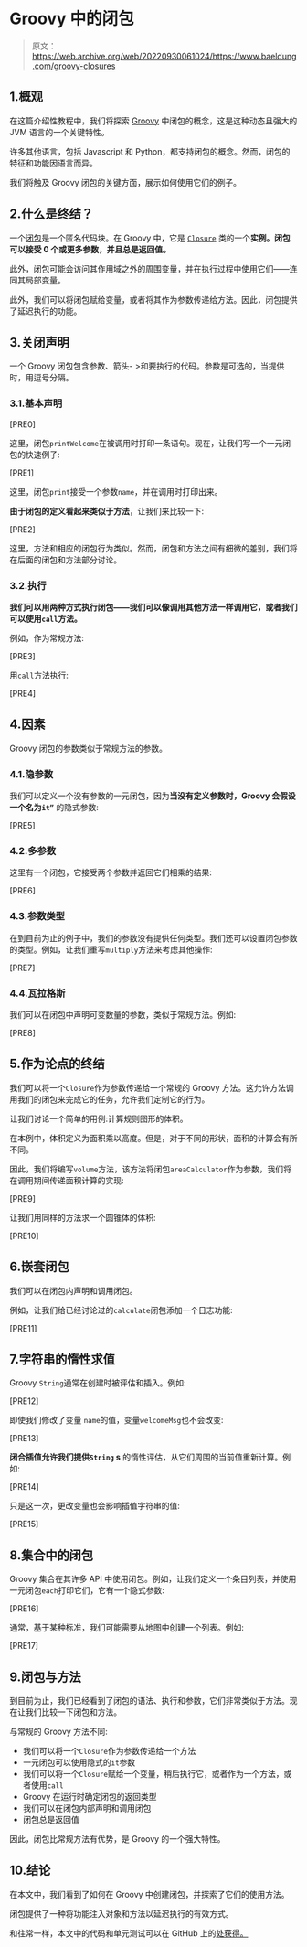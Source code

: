 # Groovy 中的闭包

> 原文：<https://web.archive.org/web/20220930061024/https://www.baeldung.com/groovy-closures>

## 1.概观

在这篇介绍性教程中，我们将探索 [Groovy](/web/20220628153042/https://www.baeldung.com/groovy-language) 中闭包的概念，这是这种动态且强大的 JVM 语言的一个关键特性。

许多其他语言，包括 Javascript 和 Python，都支持闭包的概念。然而，闭包的特征和功能因语言而异。

我们将触及 Groovy 闭包的关键方面，展示如何使用它们的例子。

## 2.什么是终结？

一个[闭包](/web/20220628153042/https://www.baeldung.com/cs/closure)是一个匿名代码块。在 Groovy 中，它是 [`Closure`](https://web.archive.org/web/20220628153042/http://docs.groovy-lang.org/latest/html/api/groovy/lang/Closure.html) 类的一个**实例。闭包可以接受 0 个或更多参数，并且总是返回值。**

此外，闭包可能会访问其作用域之外的周围变量，并在执行过程中使用它们——连同其局部变量。

此外，我们可以将闭包赋给变量，或者将其作为参数传递给方法。因此，闭包提供了延迟执行的功能。

## 3.关闭声明

一个 Groovy 闭包包含参数、箭头- >和要执行的代码。参数是可选的，当提供时，用逗号分隔。

### 3.1.基本声明

[PRE0]

这里，闭包`printWelcome`在被调用时打印一条语句。现在，让我们写一个一元闭包的快速例子:

[PRE1]

这里，闭包`print`接受一个参数`name`，并在调用时打印出来。

**由于闭包的定义看起来类似于方法**，让我们来比较一下:

[PRE2]

这里，方法和相应的闭包行为类似。然而，闭包和方法之间有细微的差别，我们将在后面的闭包和方法部分讨论。

### 3.2.执行

**我们可以用两种方式执行闭包——我们可以像调用其他方法一样调用它，或者我们可以使用`call`方法。**

例如，作为常规方法:

[PRE3]

用`call`方法执行:

[PRE4]

## 4.因素

Groovy 闭包的参数类似于常规方法的参数。

### 4.1.隐参数

我们可以定义一个没有参数的一元闭包，因为**当没有定义参数时，Groovy 会假设一个名为`it”`** 的隐式参数:

[PRE5]

### 4.2.多参数

这里有一个闭包，它接受两个参数并返回它们相乘的结果:

[PRE6]

### 4.3.参数类型

在到目前为止的例子中，我们的参数没有提供任何类型。我们还可以设置闭包参数的类型。例如，让我们重写`multiply`方法来考虑其他操作:

[PRE7]

### 4.4.瓦拉格斯

我们可以在闭包中声明可变数量的参数，类似于常规方法。例如:

[PRE8]

## 5.作为论点的终结

我们可以将一个`Closure`作为参数传递给一个常规的 Groovy 方法。这允许方法调用我们的闭包来完成它的任务，允许我们定制它的行为。

让我们讨论一个简单的用例:计算规则图形的体积。

在本例中，体积定义为面积乘以高度。但是，对于不同的形状，面积的计算会有所不同。

因此，我们将编写`volume`方法，该方法将闭包`areaCalculator`作为参数，我们将在调用期间传递面积计算的实现:

[PRE9]

让我们用同样的方法求一个圆锥体的体积:

[PRE10]

## 6.嵌套闭包

我们可以在闭包内声明和调用闭包。

例如，让我们给已经讨论过的`calculate`闭包添加一个日志功能:

[PRE11]

## 7.字符串的惰性求值

Groovy `String`通常在创建时被评估和插入。例如:

[PRE12]

即使我们修改了变量 `name`的值，变量`welcomeMsg`也不会改变:

[PRE13]

**闭合插值允许我们提供`String` s** 的惰性评估，从它们周围的当前值重新计算。例如:

[PRE14]

只是这一次，更改变量也会影响插值字符串的值:

[PRE15]

## 8.集合中的闭包

Groovy 集合在其许多 API 中使用闭包。例如，让我们定义一个条目列表，并使用一元闭包`each`打印它们，它有一个隐式参数:

[PRE16]

通常，基于某种标准，我们可能需要从地图中创建一个列表。例如:

[PRE17]

## 9.闭包与方法

到目前为止，我们已经看到了闭包的语法、执行和参数，它们非常类似于方法。现在让我们比较一下闭包和方法。

与常规的 Groovy 方法不同:

*   我们可以将一个`Closure`作为参数传递给一个方法
*   一元闭包可以使用隐式的`it`参数
*   我们可以将一个`Closure`赋给一个变量，稍后执行它，或者作为一个方法，或者使用`call`
*   Groovy 在运行时确定闭包的返回类型
*   我们可以在闭包内部声明和调用闭包
*   闭包总是返回值

因此，闭包比常规方法有优势，是 Groovy 的一个强大特性。

## 10.结论

在本文中，我们看到了如何在 Groovy 中创建闭包，并探索了它们的使用方法。

闭包提供了一种将功能注入对象和方法以延迟执行的有效方式。

和往常一样，本文中的代码和单元测试可以在 GitHub 上的[处获得。](https://web.archive.org/web/20220628153042/https://github.com/eugenp/tutorials/tree/master/core-groovy-modules/core-groovy)